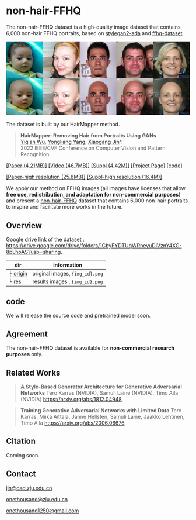 # non-hair-FFHQ
The non-hair-FFHQ dataset  is a high-quality image dataset that contains 6,000 non-hair FFHQ portraits, based on [ stylegan2-ada](https://github.com/NVlabs/stylegan2-ada-pytorch) and [ffhq-dataset](https://github.com/NVlabs/ffhq-dataset).

![non-hair-FFHQ](./imgs/non-hair-FFHQ.png)

The dataset is built by our HairMapper method.

> **HairMapper: Removing Hair from Portraits Using GANs**<br>
> [Yiqian Wu](https://onethousandwu.com/), [Yongliang Yang](http://www.yongliangyang.net/), [Xiaogang Jin](http://www.cad.zju.edu.cn/home/jin)*.<br>2022 IEEE/CVF Conference on Computer Vision and Pattern Recognition.

[[Paper (4.21MB)]](http://www.cad.zju.edu.cn/home/jin/cvpr2022/HairMapper.pdf )    [[Video (46.7MB)]](http://www.cad.zju.edu.cn/home/jin/cvpr2022/demo.mp4 )    [[Suppl (4.42M)]](http://www.cad.zju.edu.cn/home/jin/cvpr2022/Supplementary_Materials.pdf)    [[Project Page]](http://www.cad.zju.edu.cn/home/jin/cvpr2022/cvpr2022.htm)  [[code]]()

[[Paper-high resolution (25.8MB)]](https://drive.google.com/file/d/18DDvis0ABiN0ibnAuZePLrN5SjhIeuRR/view?usp=sharing )  [[Suppl-high resolution (16.4M)]](https://drive.google.com/file/d/1_hXrqicomEi79Tm52CKgNamezgWlykDh/view?usp=sharing)  

We apply our method on FFHQ images (all images have licenses that allow **free use, redistribution, and adaptation for non-commercial purposes**) and present a [non-hair-FFHQ](https://github.com/oneThousand1000/non-hair-FFHQ) dataset that contains 6,000 non-hair portraits to inspire and facilitate more works in the future.

## Overview

Google drive link of the dataset : https://drive.google.com/drive/folders/1CbyFYDTUqWRneyuDlVznY4XG-8pLhoAS?usp=sharing.

| dir          | information                     |
| ------------ | ------------------------------- |
| ├ [origin]() | original images, `{img_id}.png` |
| └ [res]()    | results images , `{img_id}.png` |

## code

We will release the source code and pretrained model soon.

## Agreement

The non-hair-FFHQ dataset is available for **non-commercial research purposes** only.



## Related Works

> **A Style-Based Generator Architecture for Generative Adversarial Networks**
> Tero Karras (NVIDIA), Samuli Laine (NVIDIA), Timo Aila (NVIDIA)
> https://arxiv.org/abs/1812.04948

> **Training Generative Adversarial Networks with Limited Data**
> Tero Karras, Miika Aittala, Janne Hellsten, Samuli Laine, Jaakko Lehtinen, Timo Aila
> https://arxiv.org/abs/2006.06676



## Citation

Coming soon.



## Contact

[jin@cad.zju.edu.cn](mailto:jin@cad.zju.edu.cn)

onethousand@zju.edu.cn

onethousand1250@gmail.com


